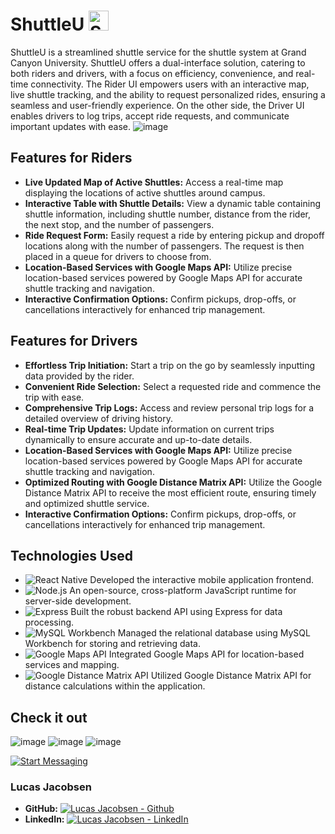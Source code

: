 # ShuttleU  <img src="https://cdn-icons-png.flaticon.com/128/2554/2554966.png" alt="ShuttleU" width="32"> 

ShuttleU is a streamlined shuttle service for the shuttle system at Grand Canyon University. ShuttleU offers a dual-interface solution, catering to both riders and drivers, with a focus on efficiency, convenience, and real-time connectivity. The Rider UI empowers users with an interactive map, live shuttle tracking, and the ability to request personalized rides, ensuring a seamless and user-friendly experience. On the other side, the Driver UI enables drivers to log trips, accept ride requests, and communicate important updates with ease.
![image](https://github.com/Lucas-Jacobsen/ShuttleU/assets/97192501/fffee034-1610-44c6-b20f-2aef60ac27a1)

## Features for Riders

- **Live Updated Map of Active Shuttles:** Access a real-time map displaying the locations of active shuttles around campus.
- **Interactive Table with Shuttle Details:** View a dynamic table containing shuttle information, including shuttle number, distance from the rider, the next stop, and the number of passengers.
- **Ride Request Form:** Easily request a ride by entering pickup and dropoff locations along with the number of passengers. The request is then placed in a queue for drivers to choose from.
- **Location-Based Services with Google Maps API:** Utilize precise location-based services powered by Google Maps API for accurate shuttle tracking and navigation.
- **Interactive Confirmation Options:** Confirm pickups, drop-offs, or cancellations interactively for enhanced trip management.

## Features for Drivers

- **Effortless Trip Initiation:** Start a trip on the go by seamlessly inputting data provided by the rider.
- **Convenient Ride Selection:** Select a requested ride and commence the trip with ease.
- **Comprehensive Trip Logs:** Access and review personal trip logs for a detailed overview of driving history.
- **Real-time Trip Updates:** Update information on current trips dynamically to ensure accurate and up-to-date details.
- **Location-Based Services with Google Maps API:** Utilize precise location-based services powered by Google Maps API for accurate shuttle tracking and navigation.
- **Optimized Routing with Google Distance Matrix API:** Utilize the Google Distance Matrix API to receive the most efficient route, ensuring timely and optimized shuttle service. 
- **Interactive Confirmation Options:** Confirm pickups, drop-offs, or cancellations interactively for enhanced trip management.


## Technologies Used

- ![React Native](https://img.shields.io/badge/-React_Native-61DAFB?style=flat-square&logo=react&logoColor=white) Developed the interactive mobile application frontend.
- ![Node.js](https://img.shields.io/badge/-Node.js-339933?style=flat-square&logo=node.js&logoColor=white) An open-source, cross-platform JavaScript runtime for server-side development.
- ![Express](https://img.shields.io/badge/-Express-000000?style=flat-square&logo=express&logoColor=white) Built the robust backend API using Express for data processing.
- ![MySQL Workbench](https://img.shields.io/badge/-MySQL_Workbench-4479A1?style=flat-square&logo=mysql&logoColor=white) Managed the relational database using MySQL Workbench for storing and retrieving data.
- ![Google Maps API](https://img.shields.io/badge/-Google_Maps_API-4285F4?style=flat-square&logo=google-maps&logoColor=white) Integrated Google Maps API for location-based services and mapping.
- ![Google Distance Matrix API](https://img.shields.io/badge/-Google_API-4285F4?style=flat-square&logo=google&logoColor=white) Utilized Google Distance Matrix API for distance calculations within the application.


## Check it out
![image](https://user-images.githubusercontent.com/97192501/232983370-40887f07-d431-4222-a225-961eb54cb859.png)
![image](https://user-images.githubusercontent.com/97192501/232983237-118322fc-0e78-4ab1-aa8d-45dfe2fa21d5.png)
![image](https://user-images.githubusercontent.com/97192501/232983338-fd36c461-d6b3-4b29-8556-916c3e48b944.png)

[![Start Messaging](https://img.shields.io/badge/View%20Demo-FF5733?style=for-the-badge)](https://angrychat-frontend-d69df51a96e6.herokuapp.com/)

### Lucas Jacobsen

- **GitHub:** [![Lucas Jacobsen - Github](https://img.shields.io/badge/GitHub-lucas--jacobsen-blue?style=flat-square&logo=github)](https://github.com/lucas-jacobsen)
- **LinkedIn:** [![Lucas Jacobsen - LinkedIn](https://img.shields.io/badge/LinkedIn-lucas--jacobsen-blue?style=flat-square&logo=linkedin)](https://www.linkedin.com/in/lucas-jacobsen/)


